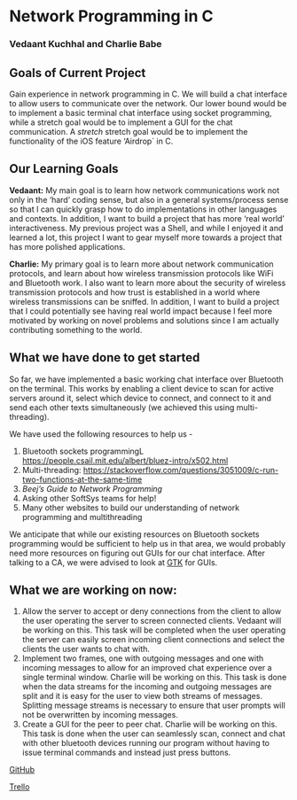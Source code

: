 # Network Programming in C
 
### Vedaant Kuchhal and Charlie Babe
 
 
## Goals of Current Project
Gain experience in network programming in C. We will build a chat interface to allow users to communicate over the network. Our lower bound would be to implement a basic terminal chat interface using socket programming, while a stretch goal would be to implement a GUI for the chat communication. A *stretch* stretch goal would be to implement the functionality of the iOS feature ‘Airdrop` in C.
 
## Our Learning Goals
**Vedaant:** My main goal is to learn how network communications work not only in the ‘hard’ coding sense, but also in a general systems/process sense so that I can quickly grasp how to do implementations in other languages and contexts. In addition, I want to build a project that has more ‘real world’ interactiveness. My previous project was a Shell, and while I enjoyed it and learned a lot, this project I want to gear myself more towards a project that has more polished applications.
 
**Charlie:** My primary goal is to learn more about network communication protocols, and learn about how wireless transmission protocols like WiFi and Bluetooth work. I also want to learn more about the security of wireless transmission protocols and how trust is established in a world where wireless transmissions can be sniffed. In addition, I want to build a project that I could potentially see having real world impact because I feel more motivated by working on novel problems and solutions since I am actually contributing something to the world.
 
## What we have done to get started
So far, we have implemented a basic working chat interface over Bluetooth on the terminal. This works by enabling a client device to scan for active servers around it, select which device to connect, and connect to it and send each other texts simultaneously (we achieved this using multi-threading). 
 
We have used the following resources to help us - 
1. Bluetooth sockets programmingL https://people.csail.mit.edu/albert/bluez-intro/x502.html
2. Multi-threading: https://stackoverflow.com/questions/3051009/c-run-two-functions-at-the-same-time
3. *Beej’s Guide to Network Programming*
4. Asking other SoftSys teams for help!
5. Many other websites to build our understanding of network programming and multithreading
 
We anticipate that while our existing resources on Bluetooth sockets programming would be sufficient to help us in that area, we would probably need more resources on figuring out GUIs for our chat interface. After talking to a CA, we were advised to look at [GTK](https://www.gtk.org/docs/installations/linux/) for GUIs.
 
## What we are working on now:
1. Allow the server to accept or deny connections from the client to allow the user operating the server to screen connected clients. Vedaant will be working on this. This task will be completed when the user operating the server can easily screen incoming client connections and select the clients the user wants to chat with.
2. Implement two frames, one with outgoing messages and one with incoming messages to allow for an improved chat experience over a single terminal window. Charlie will be working on this. This task is done when the data streams for the incoming and outgoing messages are split and it is easy for the user to view both streams of messages. Splitting message streams is necessary to ensure that user prompts will not be overwritten by incoming messages.
3. Create a GUI for the peer to peer chat. Charlie will be working on this. This task is done when the user can seamlessly scan, connect and chat with other bluetooth devices running our program without having to issue terminal commands and instead just press buttons.
 

[GitHub](https://github.com/olincollege/SoftSysNetworkingNewts)

[Trello](https://trello.com/invite/b/c4UGdFFN/a49a40527b9a1ebe1be4f3cab3f8d76e/project-management)


